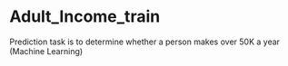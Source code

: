 # Adult_Income_train
Prediction task is to determine whether a person makes over 50K a year (Machine Learning)
